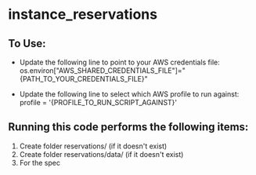 # instance_reservations

## To Use:

- Update the following line to point to your AWS credentials file:\
os.environ["AWS_SHARED_CREDENTIALS_FILE"]="{PATH_TO_YOUR_CREDENTIALS_FILE}"

- Update the following line to select which AWS profile to run against:\
profile = '{PROFILE_TO_RUN_SCRIPT_AGAINST}'


## Running this code performs the following items:

1. Create folder reservations/ (if it doesn't exist)
2. Create folder reservations/data/ (if it doesn't exist)
3. For the spec